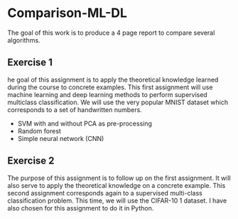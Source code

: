 # Comparison-ML-DL

The goal of this work is to produce a 4 page report to compare several algorithms.

## Exercise 1

he goal of this assignment is to apply the theoretical knowledge learned during the course to concrete examples. This first assignment will use machine learning and deep learning methods to perform supervised multiclass classification. We will use the very popular MNIST dataset which corresponds to a set of handwritten numbers.

* SVM with and without PCA as pre-processing
* Random forest
* Simple neural network (CNN)

## Exercise 2

The purpose of this assignment is to follow up on the first assignment. It will also serve to apply the theoretical knowledge on a concrete example. This second assignment corresponds again to a supervised multi-class classification problem. This time, we will use the CIFAR-10 1 dataset. I have also chosen for this assignment to do it in Python.

